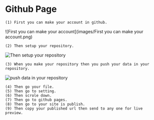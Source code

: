 # Github Page
    (1) First you can make your account in github.
![First you can make your account](images/First you can make your account.png)

    (2) Then setup your repository.
![Then setup your repository](https://user-images.githubusercontent.com/73681489/98430648-06415580-20d5-11eb-9f70-51f282ea57bf.png)

    (3) When you make your repository then you push your data in your repository.
![push  data in your repository](https://user-images.githubusercontent.com/73681489/98430661-2709ab00-20d5-11eb-87ad-300da8c6ee63.png)

    (4) Then go your file.
    (5) Then go to setting.
    (6) Then scrole down.
    (7) Then go to github pages.
    (8) Then go to your site is publish. 
    (9) Then copy your published url then send to any one for live preview. 
